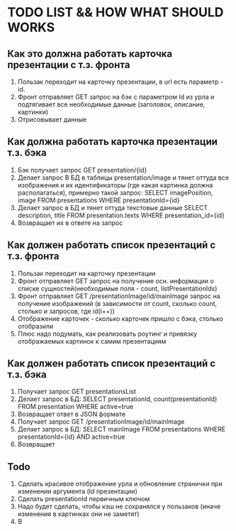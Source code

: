 # TODO LIST && HOW WHAT SHOULD WORKS
## Как это должна работать карточка презентации с т.з. фронта
1. Пользак переходит на карточку презентации, в url есть параметр - id.
2. Фронт отправляет GET запрос на бэк с параметром Id из урла и подтягивает все необходимые данные (заголовок, описание, картинки)
3. Отрисовывает данные

## Как должна работать карточка презентации т.з. бэка
1. Бэк получает запрос GET presentation/{id}
2. Делает запрос В БД в таблицы presentation/image и тянет оттуда все изображения и их идентификаторы (где какая картинка должна располагаться), примерно такой запрос:
SELECT imagePosition, image FROM presentations WHERE presentationId={id}
3. Делает запрос в БД и тянет оттуда текстовые данные
SELECT description, title FROM presentation.texts WHERE presentation_id={id}
4. Возвращает их в ответе на запрос

## Как должен работать список презентаций с т.з. фронта
1. Пользак переходит на карточку презентации
2. Фронт отправляет GET запрос на получение осн. информации о списке сущностей(необходимые поля - count, listPresentationIds)
3. Фронт отправляет GET /presentationImage/id/mainImage запрос на получение изображений (в зависимости от count, сколько count, столько и запросов, где id(i++))
4. Отображение карточек - сколько карточек пришло с бэка, столько отобразили
5. Плюс надо подумать, как реализовать роутинг и привязку отображаемых картинок к самим презентациям

## Как должен работать список презентаций с т.з. бэка
1. Получает запрос GET presentationsList
2. Делает запрос в БД:
SELECT presentationId, count(presentationId) FROM presentation WHERE active=true
3. Возвращает ответ в JSON формате
4. Получает запрос GET /presentationImage/id/mainImage
5. Делает запрос в БД:
SELECT mainImage FROM presentations WHERE presentationId={id} AND active=true
6. Возвращает

## Todo
1. Сделать красивое отображение урла и обновление странички при изменении аргумента (Id презентации)
2. Сделать presentationId первичным ключом
3. Надо будет сделать, чтобы кэш не сохранялся у пользаков (иначе изменения в картинках они не заметят)
4. В <Title> не подтягивается {{ title }}
5. Думаю, routes можно в один main.js файл вынести и делать роутинг сразу для всех страничек
6. Замутить механизм удаления(деактивации) постов, проставлять active=false либо через UI, либо через бэк, если это будет удобно (можно замутить через бэк безопасным способом - принимать поле password, если в запросе пришел корректный пароль - деактивировать. Сойдет для начала)
7. Реализовать систему обработки ошибок на фронте (если бэк ничего не возвращает, например или если запрос падает
8. Реализовать систему обработки ошибок на бэке (если данные не найдены и прочее)
9. Реализовать систему создания новых карточек (пока хз, как это сделать через чисто бэк. Знаю, как сделать через ui - но как сделать БЕЗОПАСНО через ui - не знаю.)

## Задачи на нефакторинг
1. Метод GET presentationsList - он ведь не возвращает список презентаций - он возвращает id[] и count